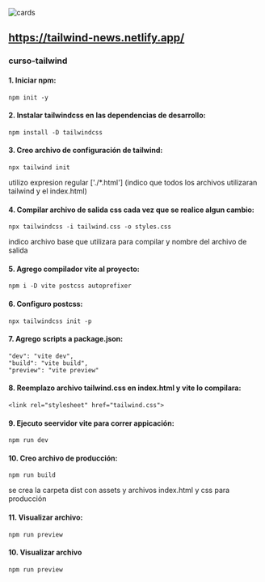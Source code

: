 ![cards](https://github.com/pedro-donoso/curso-tailwind/assets/68760595/fc930ad0-a816-44d2-9dd0-84dde7b696a4)

## https://tailwind-news.netlify.app/

### curso-tailwind

#### 1. Iniciar npm:
`npm init -y`

#### 2. Instalar tailwindcss en las dependencias de desarrollo:
`npm install -D tailwindcss`

#### 3. Creo archivo de configuración de tailwind:
`npx tailwind init`

utilizo expresion regular ['./*.html'] (indico que todos los archivos utilizaran tailwind y el index.html)

#### 4. Compilar archivo de salida css cada vez que se realice algun cambio:
`npx tailwindcss -i tailwind.css -o styles.css`

indico archivo base que utilizara para compilar y nombre del archivo de salida

#### 5. Agrego compilador vite al proyecto:
`npm i -D vite postcss autoprefixer`

#### 6. Configuro postcss:
`npx tailwindcss init -p`

#### 7. Agrego scripts a package.json:
    "dev": "vite dev",
    "build": "vite build",
    "preview": "vite preview"

#### 8. Reemplazo archivo tailwind.css en index.html y vite lo compilara:

  `<link rel="stylesheet" href="tailwind.css">`

#### 9. Ejecuto seervidor vite para correr appicación:

`npm run dev`

#### 10. Creo archivo de producción:
`npm run build`

se crea la carpeta dist con assets y archivos index.html y css para producción

#### 11. Visualizar archivo:
`npm run preview`
#### 10. Visualizar archivo
`npm run preview`
